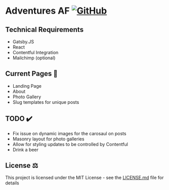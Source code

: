 # Adventures AF [![GitHub](https://img.shields.io/github/license/brienpacholec/-alflint-?color=blue)](https://github.com/brienpacholec/-alflint-/blob/master/LICENSE)

## Technical Requirements
- Gatsby.JS
- React
- Contentful Integration
- Mailchimp (optional)

## Current Pages 📃

- Landing Page
- About
- Photo Gallery
- Slug templates for unique posts

## TODO ✔️

- Fix issue on dynamic images for the carosaul on posts
- Masonry layout for photo galleries
- Allow for styling updates to be controlled by Contentful
- Drink a beer

## License ⚖️

This project is licensed under the MIT License - see the [LICENSE.md](LICENSE.md) file for details

